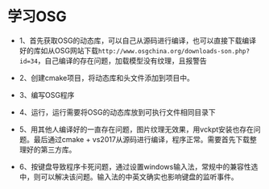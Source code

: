 # 学习OSG
- 1、首先获取OSG的动态库，可以自己从源码进行编译，也可以直接下载编译好的库如从OSG网站下载`http://www.osgchina.org/downloads-son.php?id=34`，自己编译的存在问题，加载模型没有纹理，且报警告
- 2、创建cmake项目，将动态库和头文件添加到项目中。
- 3、编写OSG程序
- 4、运行，运行需要将OSG的动态库放到可执行文件相同目录下

- 5、用其他人编译好的一直存在问题，图片纹理无效果，用vckpt安装也存在问题。最后通过cmake + vs2017从源码进行编译，程序正常。需要首先下载整理好的第三方库。
- 6、按键盘导致程序卡死问题，通过设置windows输入法，常规中的兼容性选中，则可以解决该问题。输入法的中英文确实也影响键盘的监听事件。
